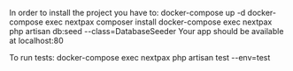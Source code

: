 In order to install the project you have to:
docker-compose up -d
docker-compose exec nextpax composer install
docker-compose exec nextpax php artisan db:seed --class=DatabaseSeeder
Your app should be available at localhost:80

To run tests: docker-compose exec nextpax php artisan test --env=test
